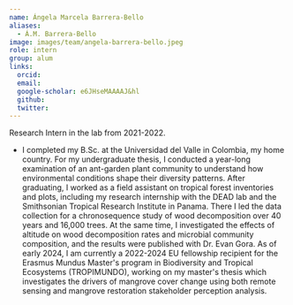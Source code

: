 ```yaml
---
name: Ángela Marcela Barrera-Bello
aliases:
  - Á.M. Barrera-Bello
image: images/team/angela-barrera-bello.jpeg
role: intern
group: alum
links:
  orcid: 
  email: 
  google-scholar: e6JHseMAAAAJ&hl
  github: 
  twitter: 
---
```


Research Intern in the lab from 2021-2022. 
- I completed my B.Sc. at the Universidad del Valle in Colombia, my home country. For my undergraduate thesis, I conducted a year-long examination of an ant-garden plant community to understand how environmental conditions shape their diversity patterns. After graduating, I worked as a field assistant on tropical forest inventories and plots, including my research internship with the DEAD lab and the Smithsonian Tropical Research Institute in Panama. There I led the data collection for a chronosequence study of wood decomposition over 40 years and 16,000 trees. At the same time, I investigated the effects of altitude on wood decomposition rates and microbial community composition, and the results were published with Dr. Evan Gora. As of early 2024, I am currently a 2022-2024 EU fellowship recipient for the Erasmus Mundus Master's program in Biodiversity and Tropical Ecosystems (TROPIMUNDO), working on my master's thesis which investigates the drivers of mangrove cover change using both remote sensing and mangrove restoration stakeholder perception analysis.